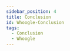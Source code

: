 ```yaml
---
sidebar_position: 4
title: Conclusion
id: Whoogle-Conclusion
tags:
  - Conclusion
  - Whoogle
---
```

